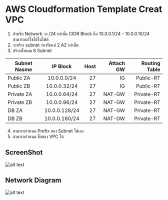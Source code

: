 

AWS Cloudformation Template Creat VPC
======
1. สำหรับ Network วง /24 เท่านั้น CIDR Block คือ 10.0.0.1/24 - 10.0.0.10/24 สามารถแก้ไขได้ในไฟล์
2. จะสร้าง subnet รองรับแค่ 2 AZ เท่านั้น
3. สร้างทั้งหมด 6 Subnet  

|  Subnet Nasme       |  IP Block           | Host  |  Attach GW  | Routing Table  |
| ------------- |:-------------:| -----:|-----:| -----:|  
| Public ZA  | 10.0.0.0/24 | 27 |  IG | Public-RT
| Public ZB  | 10.0.0.32/24 | 27 | IG | Public-RT
| Private ZA | 10.0.0.64/24 | 27 | NAT-GW | Private-RT
| Private ZB | 10.0.0.96/24 | 27 | NAT-GW | Private-RT
| DB ZA      | 10.0.0.128/24 | 27 | NAT-GW | Private-RT
| DB ZB      | 10.0.0.160/24 | 27 | NAT-GW | Private-RT

4. สามารถกำหนด Prefix ของ Subnet ได้เอง
5. สามารถกำหนด ชื่อของ VPC ได้


## ScreenShot

![alt text](https://image.ibb.co/kxLWpv/cloudformation.png "Logo Title Text 1")

## Network Diagram

![alt text](https://image.ibb.co/bUnfGa/Cloudformation_Basic_VPC.png "Logo Title Text 1")

